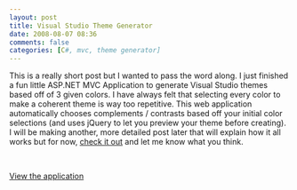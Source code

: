 ```yaml
---
layout: post
title: Visual Studio Theme Generator
date: 2008-08-07 08:36
comments: false
categories: [C#, mvc, theme generator]
---
```

<p>
This is a really short post but I wanted to pass the word along. I just finished a fun little ASP.NET MVC Application to generate Visual Studio
themes based off of 3 given colors. I have always felt that selecting
every color to make a coherent theme is way too repetitive. This web
application automatically chooses complements / contrasts based off
your initial color selections (and uses jQuery to let you preview your
theme before creating). I will be making another, more detailed post later that will explain how it all works but for now, <a href="http://www.frickinsweet.com/tools">check it out</a> and let me know what you think.
</p>
<p>
&nbsp;
</p>
<p>
<a href="http://www.frickinsweet.com/tools">View the application </a>
</p>
<p>
&nbsp;
</p>
<p>
&nbsp;
</p>

